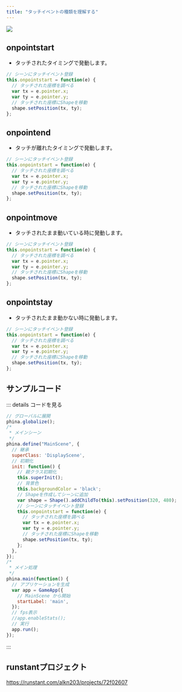 ```yaml
---
title: "タッチイベントの種類を理解する"
---
```


![](https://storage.googleapis.com/zenn-user-upload/sg6qoblnqv522qpsfozka6w6sett)

## onpointstart
* タッチされたタイミングで発動します。

```js
// シーンにタッチイベント登録
this.onpointstart = function(e) {
  // タッチされた座標を調べる
  var tx = e.pointer.x;
  var ty = e.pointer.y;
  // タッチされた座標にShapeを移動
  shape.setPosition(tx, ty);
};
```

## onpointend
* タッチが離れたタイミングで発動します。

```js
// シーンにタッチイベント登録
this.onpointstart = function(e) {
  // タッチされた座標を調べる
  var tx = e.pointer.x;
  var ty = e.pointer.y;
  // タッチされた座標にShapeを移動
  shape.setPosition(tx, ty);
};
```

## onpointmove
* タッチされたまま動いている時に発動します。

```js
// シーンにタッチイベント登録
this.onpointstart = function(e) {
  // タッチされた座標を調べる
  var tx = e.pointer.x;
  var ty = e.pointer.y;
  // タッチされた座標にShapeを移動
  shape.setPosition(tx, ty);
};
```

## onpointstay
* タッチされたまま動かない時に発動します。

```js
// シーンにタッチイベント登録
this.onpointstart = function(e) {
  // タッチされた座標を調べる
  var tx = e.pointer.x;
  var ty = e.pointer.y;
  // タッチされた座標にShapeを移動
  shape.setPosition(tx, ty);
};
```

## サンプルコード
::: details コードを見る
```js
// グローバルに展開
phina.globalize();
/*
 * メインシーン
 */
phina.define("MainScene", {
  // 継承
  superClass: 'DisplayScene',
  // 初期化
  init: function() {
    // 親クラス初期化
    this.superInit();
    // 背景色
    this.backgroundColor = 'black';
    // Shapeを作成してシーンに追加
    var shape = Shape().addChildTo(this).setPosition(320, 480);
    // シーンにタッチイベント登録
    this.onpointstart = function(e) {
      // タッチされた座標を調べる
      var tx = e.pointer.x;
      var ty = e.pointer.y;
      // タッチされた座標にShapeを移動
      shape.setPosition(tx, ty);
    };
  },
});
/*
 * メイン処理
 */
phina.main(function() {
  // アプリケーションを生成
  var app = GameApp({
    // MainScene から開始
    startLabel: 'main',
  });
  // fps表示
  //app.enableStats();
  // 実行
  app.run();
});
```
:::

## runstantプロジェクト
https://runstant.com/alkn203/projects/72f02607
